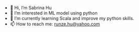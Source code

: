 - 👋 Hi, I’m Sabrina Hu
- 👀 I’m interested in ML model using python
- 🌱 I’m currently learning Scala and improve my python skills. 
- 📫 How to reach me: runze.hu@yahoo.com

<!---
sabrinahu94/sabrinahu94 is a ✨ special ✨ repository because its `README.md` (this file) appears on your GitHub profile.
You can click the Preview link to take a look at your changes.
--->
